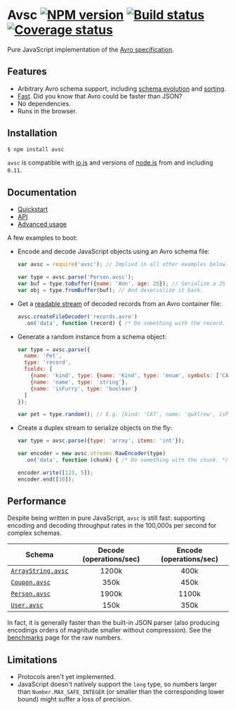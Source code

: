 # Avsc [![NPM version](https://img.shields.io/npm/v/avsc.svg)](https://www.npmjs.com/package/avsc) [![Build status](https://travis-ci.org/mtth/avsc.svg?branch=master)](https://travis-ci.org/mtth/avsc) [![Coverage status](https://coveralls.io/repos/mtth/avsc/badge.svg?branch=master&service=github)](https://coveralls.io/github/mtth/avsc?branch=master)

Pure JavaScript implementation of the [Avro specification](https://avro.apache.org/docs/current/spec.html).


## Features

+ Arbitrary Avro schema support, including [schema evolution][schema-evolution]
  and [sorting][sort-order].
+ [Fast](#performance). Did you know that Avro could be faster than JSON?
+ No dependencies.
+ Runs in the browser.


## Installation

```bash
$ npm install avsc
```

`avsc` is compatible with [io.js][] and versions of [node.js][] from and
including `0.11`.


## Documentation

+ [Quickstart](https://github.com/mtth/avsc/wiki/Quickstart)
+ [API](https://github.com/mtth/avsc/wiki/API)
+ [Advanced usage](https://github.com/mtth/avsc/wiki/Advanced-usage)

A few examples to boot:

+ Encode and decode JavaScript objects using an Avro schema file:

  ```javascript
  var avsc = require('avsc'); // Implied in all other examples below.

  var type = avsc.parse('Person.avsc');
  var buf = type.toBuffer({name: 'Ann', age: 25}); // Serialize a JS object.
  var obj = type.fromBuffer(buf); // And deserialize it back.
  ```

+ Get a [readable stream][readable-stream] of decoded records from an Avro
  container file:

  ```javascript
  avsc.createFileDecoder('records.avro')
    .on('data', function (record) { /* Do something with the record. */ });
  ```

+ Generate a random instance from a schema object:

  ```javascript
  var type = avsc.parse({
    name: 'Pet',
    type: 'record',
    fields: [
      {name: 'kind', type: {name: 'Kind', type: 'enum', symbols: ['CAT', 'DOG']}},
      {name: 'name', type: 'string'},
      {name: 'isFurry', type: 'boolean'}
    ]
  });

  var pet = type.random(); // E.g. {kind: 'CAT', name: 'qwXlrew', isFurry: true}
  ```

+ Create a duplex stream to serialize objects on the fly:

  ```javascript
  var type = avsc.parse({type: 'array', items: 'int'});

  var encoder = new avsc.streams.RawEncoder(type)
    .on('data', function (chunk) { /* Do something with the chunk. */ });

  encoder.write([123, 5]);
  encoder.end([10]);
  ```


## Performance

Despite being written in pure JavaScript, `avsc` is still fast: supporting
encoding and decoding throughput rates in the 100,000s per second for complex
schemas.

Schema | Decode (operations/sec) | Encode (operations/sec)
---|:-:|:-:
[`ArrayString.avsc`](benchmarks/schemas/ArrayString.avsc)  | 1200k | 400k
[`Coupon.avsc`](benchmarks/schemas/Coupon.avsc) | 350k | 450k
[`Person.avsc`](benchmarks/schemas/Person.avsc) | 1900k | 1100k
[`User.avsc`](benchmarks/schemas/User.avsc) | 150k | 350k

In fact, it is generally faster than the built-in JSON parser (also producing
encodings orders of magnitude smaller without compression). See the
[benchmarks][] page for the raw numbers.


## Limitations

+ Protocols aren't yet implemented.
+ JavaScript doesn't natively support the `long` type, so numbers larger than
  `Number.MAX_SAFE_INTEGER` (or smaller than the corresponding lower bound)
  might suffer a loss of precision.


[io.js]: https://iojs.org/en/
[node.js]: https://nodejs.org/en/
[benchmarks]: https://github.com/mtth/avsc/wiki/Benchmarks
[schema-evolution]: https://github.com/mtth/avsc/wiki/Advanced-usage#schema-evolution
[sort-order]: https://avro.apache.org/docs/current/spec.html#order
[readable-stream]: https://nodejs.org/api/stream.html#stream_class_stream_readable
